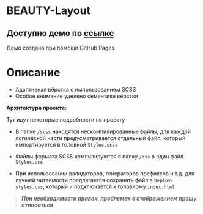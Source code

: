 # BEAUTY-Layout #

Доступно демо по [ссылке](https://gigatorvaldz.github.io/BEAUTY-Layout/ "тык")
---
Демо создано при помощи GitHub Pages

# Описание
- Адаптивная вёрстка с импользованием SCSS
- Особое внимание уделено семантике вёрстки

**Архитектура проекта:**

Тут идут некоторые подробности по проекту

- В папке `/scss` находятся нескомпилированные файлы, для каждой логической части предусматривается отдельный файл, который импортируется в головной `Styles.scss`

- Файлы формата SCSS компилируются в папку `/css` в один файл `Styles.css`
- При использовании валидаторов, генераторов префиксов и т.д. для лучшей читаемости предлагается сохранять файл в `Deploy-styles.css`, который и подключается к головному `index.html`

>***При необходимости правок, проблемах с отображением прошу отписаться***
